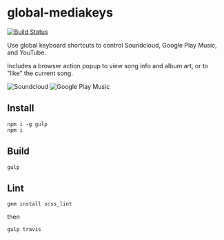 # global-mediakeys

[![Build Status](https://travis-ci.org/erikdesjardins/global-mediakeys.svg)](https://travis-ci.org/erikdesjardins/global-mediakeys)

Use global keyboard shortcuts to control Soundcloud, Google Play Music, and YouTube.

Includes a browser action popup to view song info and album art, or to "like" the current song.

![Soundcloud](https://cloud.githubusercontent.com/assets/7673145/9709071/ecd35f8e-54f2-11e5-90a7-217283abb7ae.png)
![Google Play Music](https://cloud.githubusercontent.com/assets/7673145/9709183/c18e33e2-54f4-11e5-8e7b-180bb07c0d62.png)

## Install

	npm i -g gulp
	npm i

## Build

	gulp

## Lint

	gem install scss_lint

then

	gulp travis
